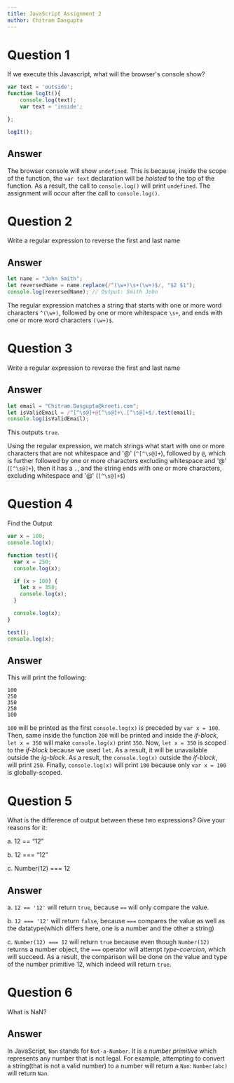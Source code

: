 ```yaml
---
title: JavaScript Assignment 2
author: Chitram Dasgupta
---
```


# Question 1

If we execute this Javascript, what will the browser's console show?

```js
var text = 'outside';
function logIt(){
    console.log(text);
    var text = 'inside';

};

logIt();
```

## Answer

The browser console will show `undefined`. This is because, inside the scope of
the function, the `var text` declaration will be *hoisted* to the top of the
function. As a result, the call to `console.log()` will print `undefined`.
The assignment will occur after the call to `console.log()`.

# Question 2

Write a regular expression  to reverse the first and last name

## Answer

```js
let name = "John Smith";
let reversedName = name.replace(/^(\w+)\s+(\w+)$/, "$2 $1");
console.log(reversedName); // Output: Smith John
```

The regular expression matches a string that starts with one or more word
characters `^(\w+)`, followed by one or more whitespace `\s+`, and ends with
one or more word characters `(\w+)$`.

# Question 3

Write a regular expression  to reverse the first and last name

## Answer

```js
let email = "Chitram.Dasgupta@kreeti.com";
let isValidEmail = /^[^\s@]+@[^\s@]+\.[^\s@]+$/.test(email);
console.log(isValidEmail);
```

This outputs `true`.

Using the regular expression, we match strings what start with one or more
characters that are not whitespace and '@' (`^[^\s@]+`), followed by `@`,
which is further followed by one or more characters excluding whitespace and
'@' (`[^\s@]+`), then it has a `.`, and the string ends with one or more
characters, excluding whitespace and '@' (`[^\s@]+$`)

# Question 4

Find the Output

```js
var x = 100;
console.log(x);

function test(){
  var x = 250;
  console.log(x);

  if (x > 100) {
    let x = 350;
    console.log(x);
  }

  console.log(x);
}

test();
console.log(x);
```

## Answer

This will print the following:

```
100
250
350
250
100
```

`100` will be printed as the first `console.log(x)` is preceded by `var x = 100`.
Then, same inside the function `200` will be printed and inside the *if-block*,
`let x = 350` will make `console.log(x)` print `350`. Now, `let x = 350` is scoped
to the *if-block* because we used `let`. As a result, it will be unavailable outside
the *ig-block*. As a result, the `console.log(x)` outside the *if-block*, will print
`250`. Finally, `console.log(x)` will print `100` because only `var x = 100` is
globally-scoped.

# Question 5

What is the difference of output between these two expressions? Give your reasons for it:

a. 12 == “12”

b. 12 === “12”

c. Number(12) === 12

## Answer

a. `12 == '12'` will return `true`, because `==` will only compare the value.

b. `12 === '12'` will return `false`, because `===` compares the value as well as the datatype(which differs here, one is a number and the other a string)

c. `Number(12) === 12` will return `true` because even though `Number(12)` returns a number object,
the `===` operator will attempt *type-coercion*, which will succeed. As a result, the comparison will
be done on the value and type of the number primitive 12, which indeed will return `true`.

# Question 6

What is NaN?

## Answer

In JavaScript, `Nan` stands for `Not-a-Number`. It is a *number primitive*
which represents any number that is not legal. For example, attempting to
convert a string(that is not a valid number) to a number will return a `Nan`:
`Number(abc)` will return `Nan`.
